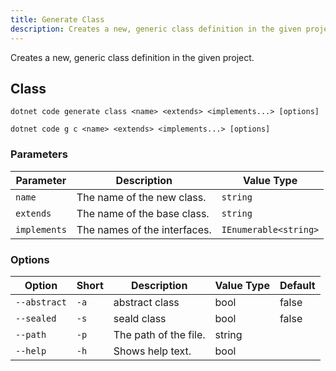 ```yaml
---
title: Generate Class
description: Creates a new, generic class definition in the given project.
---
```

Creates a new, generic class definition in the given project.

## Class
```
dotnet code generate class <name> <extends> <implements...> [options]
```
```
dotnet code g c <name> <extends> <implements...> [options]
```

### Parameters
| Parameter | Description | Value Type |
| --------- | ----------- | ---------- |
| `name`| The name of the new class. | `string` |
| `extends` | The name of the base class. | `string` |
| `implements` | The names of the interfaces. | `IEnumerable<string>` |

### Options
| Option | Short | Description | Value Type | Default |
| ------ | ----- | ----------- | ---------- | ------- |
| `--abstract` | `-a` | abstract class | bool | false |
| `--sealed` | `-s` | seald class | bool | false |
| `--path` | `-p` | The path of the file. | string | |
| `--help` | `-h` |  Shows help text. | bool | |
